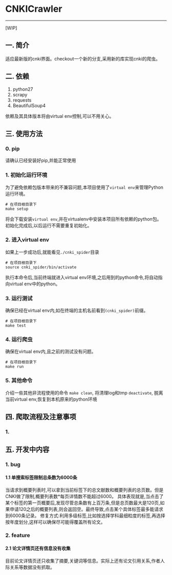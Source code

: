 # CNKICrawler

---

[WIP]

## 一. 简介

适应最新版的cnki界面。checkout一个新的分支,采用新的库实现cnki的爬虫。

## 二. 依赖

1. python27
2. scrapy
3. requests
4. BeautifulSoup4

依赖及其具体版本将由virtual env控制,可以不用关心。

## 三. 使用方法

### 0. pip

请确认已经安装好pip,并能正常使用

### 1. 初始化运行环境

为了避免依赖包版本带来的不兼容问题,本项目使用了`virtual env`来管理Python运行环境。
```
# 在项目根目录下
make setup
```
将会下载安装`virtual env`,并在virtualenv中安装本项目所有依赖的python包。
初始化完成后,以后运行不需要重复初始化。

### 2. 进入virtual env

如果上一步成功后,就能看见`./cnki_spider`目录

```
# 在项目根目录下
source cnki_spider/bin/activate
```
执行本命令后,当前终端就进入virtual env环境,之后用到的python命令,将自动指向virtual env中的python。

### 3. 运行测试

确保已经在virtual env内,如在终端的主机名前看到`(cnki_spider)`前缀。

```
# 在项目根目录下
make test
```

### 4. 运行爬虫

确保在virtual env内,且之前的测试没有问题。
```
# 在项目根目录下
make run
```

### 5. 其他命令

介绍一些其他非流程使用的命令
`make clean`, 将清理log和tmp
`deactivate`, 脱离当前virtual env,恢复到本机原来的python环境

## 四. 爬取流程及注意事项

### 1. 

## 五. 开发中内容

### 1. bug

#### 1.1 单搜索标签限制总条数为6000条

当请求到概要列表时,可以拿到当前标签下的总文献数和概要列表的总页数。但是CNKI做了限制,概要列表数*每页详情数不能超过6000。
具体表现就是,当点击了某个标签的第一页概要后,发现尽管总条数有上百万条,但是总页数最大是120页,如果申请120之后的概要列表,则会返回空。最终导致,点击某个具体标签最多能请求到6000条记录。
修复方式:利用多级标签,比如按选择学科最细粒度的标签,再选择按年度划分,这样可以确保尽可能得覆盖所有论文。

### 2. feature

#### 2.1 论文详情页还有信息没有收集

目前论文详情页还只收集了摘要,关键词等信息。实际上还有论文引用关系,作者人际关系等数据没有抓取。